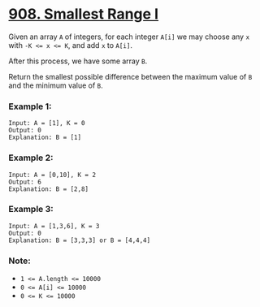 # [908. Smallest Range I](https://leetcode.com/problems/smallest-range-i/)

Given an array `A` of integers, for each integer `A[i]` we may choose any `x` with `-K <= x <= K`, and add `x` to `A[i]`.

After this process, we have some array `B`.

Return the smallest possible difference between the maximum value of `B` and the minimum value of `B`.

### Example 1:
```
Input: A = [1], K = 0
Output: 0
Explanation: B = [1]
```

### Example 2:
```
Input: A = [0,10], K = 2
Output: 6
Explanation: B = [2,8]
```

### Example 3:
```
Input: A = [1,3,6], K = 3
Output: 0
Explanation: B = [3,3,3] or B = [4,4,4]
```

### Note:

- `1 <= A.length <= 10000`
- `0 <= A[i] <= 10000`
- `0 <= K <= 10000`
